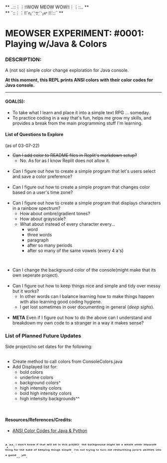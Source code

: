 ** ..::⋮⋮⁞⁞WOW MEOW WOW⁞⁞⋮⋮::.. **<br> 
** ˙˙::⋮⋮⁞⁞˓˓ก₍⸍⸌̣ʷ̣̫⸍̣⸌₎ค˒˒ ⁞⁞⋮⋮::˙˙ **<br> 

<h1>MEOWSER EXPERIMENT: #0001: Playing w/Java & Colors</h1> 

<h3>DESCRIPTION:</h3> 
A (not so) simple color change exploration for Java console. 
<br>

**At this moment, this REPL prints ANSI colors with their color codes for Java console.**

<hr>

<h4>GOAL(S):</h4>

- To take what I learn and place it into a simple text RPG ... someday.
- To practice coding in a way that's fun, helps me grow my skills, and provides a break from the main programming stuff I'm learning. 

<h4>List of Questions to Explore</h4> 
(as of 03-07-22)

<br>

- ~~Can I add color to README files in Replit's markdown setup?~~
  - No. As for as I know Replit does not allow it.
<br><br>
- Can I figure out how to create a simple program that let's users select and save a color preference?
<br><br>
- Can I figure out how to create a simple program that changes color based on a user's time zone?
<br><br>
- Can I figure out how to create a simple program that displays characters in a rainbow spectrum?
  - How about ombre/gradient tones?
  - How about grayscale?
  - What about instead of every character every...
    - word
    - three words
    - paragraph
    - after so many periods
    - after so many of the same vowels (every 4 a's)
  
<br>

- Can I change the background color of the console(might make that its own seperate project).
<br><br>
- Can I figure out how to keep things nice and simple and tidy over messy but it works?
  - In other words can I balance learning how to make things happen with also learning good coding hygiene.
  - I get lost sometimes in over documenting in general (*deep sighs*).
<br><br>
- **META** Even if I figure out how to do the above can I understand and breakdown my own code to a stranger in a way it makes sense?

<h3>List of Planned Future Updates</h3>
Side project/no set dates for the following:
<br><br>

- Create method to call colors from ConsoleColors.java
- Add Displayed list for:
  - bold colors
  - underline colors
  - background colors^
  - high intensity colors
  - bold high intensity colors
  - high intensity backgrounds^^ 

<br>

<h4>Resources/References/Credits:</h4> 

- [ANSI Color Codes for Java & Python](https://www.codegrepper.com/code-examples/java/ansi+colors)
<br><br>


**^, ^^**: ⁱ ᵈᵒⁿ'ᵗ ᵏⁿᵒʷ ⁱᶠ ᵗʰᵃᵗ ʷⁱˡˡ ᵇᵉ ⁱⁿ ᵗʰⁱˢ ᵖʳᵒʲᵉᶜᵗ. ᵗʰᵉ ᵇᵃᶜᵏᵍʳᵒᵘⁿᵈ ᵐⁱᵍʰᵗ ᵇᵉ ᵃ ʷʰᵒˡᵉ ᵒᵗʰᵉʳ ˢᵉᵖᵃʳᵃᵗᵉ ᵗʰⁱⁿᵍ ᶠᵒʳ ᵗʰᵉ ˢᵃᵏᵉ ᵒᶠ ᵏᵉᵉᵖⁱⁿᵍ ᵗʰⁱⁿᵍˢ ˢⁱᵐᵖˡᵉ. ⁱ'ᵐ ⁿᵒᵗ ᵗʳʸⁱⁿᵍ ᵗᵒ ᵗᵘʳⁿ ᵐᵉ ʳᵉˢᵉᵃʳᶜʰⁱⁿᵍ ʲᵃᵛᵃ'ˢ ᵃᵇⁱˡⁱᵗⁱᵉˢ ⁱⁿᵗᵒ ᵃ ᵍᵃᵐᵉ... ʸᵉᵗ. 